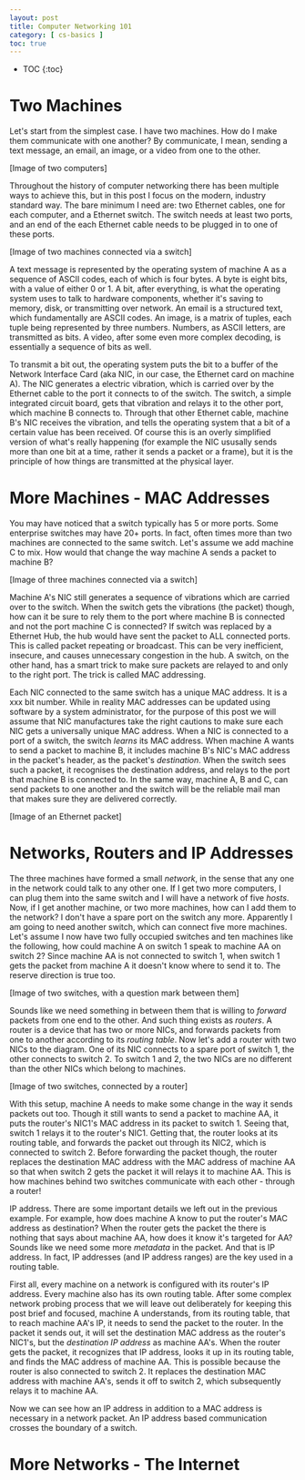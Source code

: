 ```yaml
---
layout: post
title: Computer Networking 101
category: [ cs-basics ]
toc: true
---
```


* TOC
{:toc}

# Two Machines

Let's start from the simplest case. I have two machines. How do I make them
communicate with one another? By communicate, I mean, sending a text message,
an email, an image, or a video from one to the other.

[Image of two computers]

Throughout the history of computer networking there has been multiple ways to
achieve this, but in this post I focus on the modern, industry standard way. The
bare minimum I need are: two Ethernet cables, one for each computer, and a
Ethernet switch. The switch needs at least two ports, and an end of the each
Ethernet cable needs to be plugged in to one of these ports.

[Image of two machines connected via a switch]

A text message is represented by the operating system of machine A as a sequence
of ASCII codes, each of which is four bytes. A byte is eight bits, with a value
of either 0 or 1. A bit, after everything, is what the operating system uses to
talk to hardware components, whether it's saving to memory, disk, or
transmitting over network. An email is a structured text, which fundamentally
are ASCII codes. An image, is a matrix of tuples, each tuple being represented
by three numbers. Numbers, as ASCII letters, are transmitted as bits. A video,
after some even more complex decoding, is essentially a sequence of bits as
well.

To transmit a bit out, the operating system puts the bit to a buffer of the
Network Interface Card (aka NIC, in our case, the Ethernet card on machine A).
The NIC generates a electric vibration, which is carried over by the Ethernet
cable to the port it connects to of the switch. The switch, a simple integrated
circuit board, gets that vibration and relays it to the other port, which
machine B connects to. Through that other Ethernet cable, machine B's NIC
receives the vibration, and tells the operating system that a bit of a certain
value has been received. Of course this is an overly simplified version of
what's really happening (for example the NIC ususally sends more than one bit at
a time, rather it sends a packet or a frame), but it is the principle of how
things are transmitted at the physical layer.

# More Machines - MAC Addresses

You may have noticed that a switch typically has 5 or more ports. Some
enterprise switches may have 20+ ports. In fact, often times more than two
machines are connected to the same switch. Let's assume we add machine C to mix.
How would that change the way machine A sends a packet to machine B?

[Image of three machines connected via a switch]

Machine A's NIC still generates a sequence of vibrations which are carried over
to the switch. When the switch gets the vibrations (the packet) though, how can
it be sure to rely them to the port where machine B is connected and not the
port machine C is connected? If switch was replaced by a Ethernet Hub, the hub
would have sent the packet to ALL connected ports. This is called packet
repeating or broadcast. This can be very inefficient, insecure, and causes
unnecessary congestion in the hub. A switch, on the other hand, has a smart
trick to make sure packets are relayed to and only to the right port. The trick
is called MAC addressing.

Each NIC connected to the same switch has a unique MAC address. It is a xxx bit
number. While in reality MAC addresses can be updated using software by a system
administrator, for the purpose of this post we will assume that NIC manufactures
take the right cautions to make sure each NIC gets a universally unique MAC
address. When a NIC is connected to a port of a switch, the switch *learns* its
MAC address. When machine A wants to send a packet to machine B, it includes
machine B's NIC's MAC address in the packet's header, as the packet's
*destination*. When the switch sees such a packet, it recognises the destination
address, and relays to the port that machine B is connected to. In the same way,
machine A, B and C, can send packets to one another and the switch will be the
reliable mail man that makes sure they are delivered correctly.

[Image of an Ethernet packet]

# Networks, Routers and IP Addresses

The three machines have formed a small *network*, in the sense that any one in
the network could talk to any other one. If I get two more computers, I can plug
them into the same switch and I will have a network of five *hosts*. Now, if I
get another machine, or two more machines, how can I add them to the network? I
don't have a spare port on the switch any more. Apparently I am going to need
another switch, which can connect five more machines. Let's assume I now have
two fully occupied switches and ten machines like the following, how could
machine A on switch 1 speak to machine AA on switch 2? Since machine AA is not
connected to switch 1, when switch 1 gets the packet from machine A it doesn't
know where to send it to. The reserve direction is true too.

[Image of two switches, with a question mark between them]

Sounds like we need something in between them that is willing to *forward*
packets from one end to the other. And such thing exists as *routers*. A router
is a device that has two or more NICs, and forwards packets from one to another
according to its *routing table*. Now let's add a router with two NICs to the
diagram. One of its NIC connects to a spare port of switch 1, the other connects
to switch 2. To switch 1 and 2, the two NICs are no different than the other
NICs which belong to machines.

[Image of two switches, connected by a router]

With this setup, machine A needs to make some change in the way it sends packets
out too. Though it still wants to send a packet to machine AA, it puts the
router's NIC1's MAC address in its packet to switch 1. Seeing that, switch 1
relays it to the router's NIC1. Getting that, the router looks at its routing
table, and forwards the packet out through its NIC2, which is connected to
switch 2. Before forwarding the packet though, the router replaces the
destination MAC address with the MAC address of machine AA so that when switch 2
gets the packet it will relays it to machine AA. This is how machines behind two
switches communicate with each other - through a router!

IP address. There are some important details we left out in the previous
example. For example, how does machine A know to put the router's MAC address as
destination? When the router gets the packet the there is nothing that says
about machine AA, how does it know it's targeted for AA? Sounds like we need
some more *metadata* in the packet. And that is IP address. In fact, IP
addresses (and IP address ranges) are the key used in a routing table.

First all, every machine on a network is configured with its router's IP
address. Every machine also has its own routing table. After some complex
network probing process that we will leave out deliberately for keeping this post
brief and focused, machine A understands, from its routing table, that to reach
machine AA's IP, it needs to send the packet to the router. In the packet it
sends out, it will set the destination MAC address as the router's NIC1's, but
the *destination IP address* as machine AA's. When the router gets the packet,
it recognizes that IP address, looks it up in its routing table, and finds the
MAC address of machine AA. This is possible because the router is also connected
to switch 2. It replaces the destination MAC address with machine AA's, sends it
off to switch 2, which subsequently relays it to machine AA.

Now we can see how an IP address in addition to a MAC address is necessary in a
network packet. An IP address based communication crosses the boundary of a
switch.

# More Networks - The Internet


